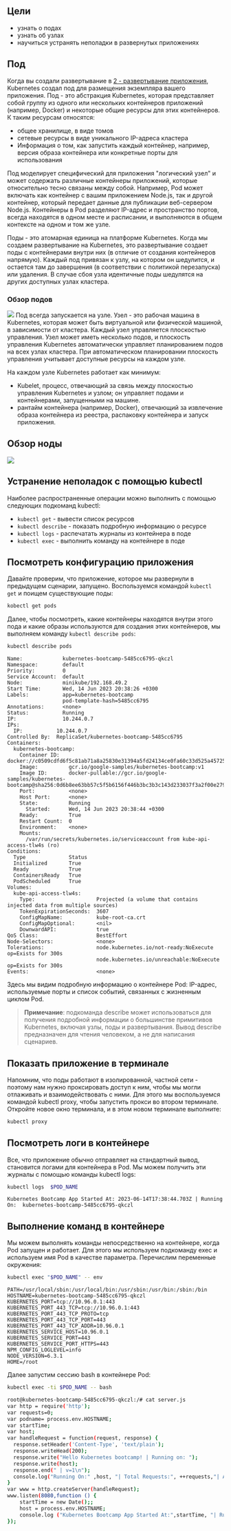 ## Цели
- узнать о подах
- узнать об узлах
- научиться устранять неполадки в развернутых приложениях

## Под
Когда вы создали развертывание в [2 - развертывание приложения](2%20-%20развертывание%20приложения.md), Kubernetes создал под для размещения экземпляра вашего приложения.
Под - это абстракция Kubernetes, которая представляет собой группу из одного или нескольких контейнеров приложений (например, Docker) и некоторые общие ресурсы для этих контейнеров. 
К таким ресурсам относятся:
- общее хранилище, в виде томов
- сетевые ресурсы в виде уникального IP-адреса кластера
- Информация о том, как запустить каждый контейнер, например, версия образа контейнера или конкретные порты для использования

Под моделирует специфический для приложения "логический узел" и может содержать различные контейнеры приложений, которые относительно тесно связаны между собой. Например, Pod может включать как контейнер с вашим приложением Node.js, так и другой контейнер, который передает данные для публикации веб-сервером Node.js. Контейнеры в Pod разделяют IP-адрес и пространство портов, всегда находятся в одном месте и расписании, и выполняются в общем контексте на одном и том же узле.

Поды - это атомарная единица на платформе Kubernetes. Когда мы создаем развертывание на Kubernetes, это развертывание создает поды с контейнерами внутри них (в отличие от создания контейнеров напрямую). Каждый под привязан к узлу, на котором он шедулится, и остается там до завершения (в соответствии с политикой перезапуска) или удаления. В случае сбоя узла идентичные поды шедулятся на других доступных узлах кластера.

### Обзор подов
![](Pasted%20image%2020230614211946.png)
Под всегда запускается на узле. Узел - это рабочая машина в Kubernetes, которая может быть виртуальной или физической машиной, в зависимости от кластера. Каждый узел управляется плоскостью управления. Узел может иметь несколько подов, и плоскость управления Kubernetes автоматически управляет планированием подов на всех узлах кластера. При автоматическом планировании плоскость управления учитывает доступные ресурсы на каждом узле.

На каждом узле Kubernetes работает как минимум:
- Kubelet, процесс, отвечающий за связь между плоскостью управления Kubernetes и узлом; он управляет подами и контейнерами, запущенными на машине.
- рантайм контейнера (например, Docker), отвечающий за извлечение образа контейнера из реестра, распаковку контейнера и запуск приложения.
## Обзор ноды
![](Pasted%20image%2020230614213252.png)
## Устранение неполадок с помощью kubectl
Наиболее распространенные операции можно выполнить с помощью следующих подкоманд kubectl:
- `kubectl get` - вывести список ресурсов
- `kubectl describe` - показать подробную информацию о ресурсе
- `kubectl logs` - распечатать журналы из контейнера в поде
- `kubectl exec` - выполнить команду на контейнере в поде

## Посмотреть конфигурацию приложения

Давайте проверим, что приложение, которое мы развернули в предыдущем сценарии, запущено. Воспользуемся командой `kubectl get` и поищем существующие поды:
```bash
kobectl get pods
```

Далее, чтобы посмотреть, какие контейнеры находятся внутри этого пода и какие образы используются для создания этих контейнеров, мы выполняем команду `kubectl describe pods`:

```bash
kubectl describe pods
```

```
Name:             kubernetes-bootcamp-5485cc6795-qkczl
Namespace:        default
Priority:         0
Service Account:  default
Node:             minikube/192.168.49.2
Start Time:       Wed, 14 Jun 2023 20:38:26 +0300
Labels:           app=kubernetes-bootcamp
                  pod-template-hash=5485cc6795
Annotations:      <none>
Status:           Running
IP:               10.244.0.7
IPs:
  IP:           10.244.0.7
Controlled By:  ReplicaSet/kubernetes-bootcamp-5485cc6795
Containers:
  kubernetes-bootcamp:
    Container ID:   docker://c0509cdfd6f5c81ab71a8a25830e31394a5fd24134ce0fa60c33d525a4572551
    Image:          gcr.io/google-samples/kubernetes-bootcamp:v1
    Image ID:       docker-pullable://gcr.io/google-samples/kubernetes-bootcamp@sha256:0d6b8ee63bb57c5f5b6156f446b3bc3b3c143d233037f3a2f00e279c8fcc64af
    Port:           <none>
    Host Port:      <none>
    State:          Running
      Started:      Wed, 14 Jun 2023 20:38:44 +0300
    Ready:          True
    Restart Count:  0
    Environment:    <none>
    Mounts:
      /var/run/secrets/kubernetes.io/serviceaccount from kube-api-access-tlw4s (ro)
Conditions:
  Type              Status
  Initialized       True 
  Ready             True 
  ContainersReady   True 
  PodScheduled      True 
Volumes:
  kube-api-access-tlw4s:
    Type:                    Projected (a volume that contains injected data from multiple sources)
    TokenExpirationSeconds:  3607
    ConfigMapName:           kube-root-ca.crt
    ConfigMapOptional:       <nil>
    DownwardAPI:             true
QoS Class:                   BestEffort
Node-Selectors:              <none>
Tolerations:                 node.kubernetes.io/not-ready:NoExecute op=Exists for 300s
                             node.kubernetes.io/unreachable:NoExecute op=Exists for 300s
Events:                      <none>
```
Здесь мы видим подробную информацию о контейнере Pod: IP-адрес, используемые порты и список событий, связанных с жизненным циклом Pod.

> **Примечание**: подкоманда describe может использоваться для получения подробной информации о большинстве примитивов Kubernetes, включая узлы, поды и развертывания. Вывод describe предназначен для чтения человеком, а не для написания сценариев.

## Показать приложение в терминале

Напомним, что поды работают в изолированной, частной сети - поэтому нам нужно проксировать доступ к ним, чтобы мы могли отлаживать и взаимодействовать с ними. Для этого мы воспользуемся командой kubectl proxy, чтобы запустить прокси во втором терминале. Откройте новое окно терминала, и в этом новом терминале выполните:
```bash
kubectl proxy
```
## Посмотреть логи в контейнере
Все, что приложение обычно отправляет на стандартный вывод, становится логами для контейнера в Pod. Мы можем получить эти журналы с помощью команды kubectl logs:

```bash
kubectl logs  $POD_NAME
```

```
Kubernetes Bootcamp App Started At: 2023-06-14T17:38:44.703Z | Running On:  kubernetes-bootcamp-5485cc6795-qkczl
```
## Выполнение команд в контейнере

Мы можем выполнять команды непосредственно на контейнере, когда Pod запущен и работает. Для этого мы используем подкоманду exec и используем имя Pod в качестве параметра. Перечислим переменные окружения:

```bash
kubectl exec "$POD_NAME" -- env
```

```
PATH=/usr/local/sbin:/usr/local/bin:/usr/sbin:/usr/bin:/sbin:/bin
HOSTNAME=kubernetes-bootcamp-5485cc6795-qkczl
KUBERNETES_PORT=tcp://10.96.0.1:443
KUBERNETES_PORT_443_TCP=tcp://10.96.0.1:443
KUBERNETES_PORT_443_TCP_PROTO=tcp
KUBERNETES_PORT_443_TCP_PORT=443
KUBERNETES_PORT_443_TCP_ADDR=10.96.0.1
KUBERNETES_SERVICE_HOST=10.96.0.1
KUBERNETES_SERVICE_PORT=443
KUBERNETES_SERVICE_PORT_HTTPS=443
NPM_CONFIG_LOGLEVEL=info
NODE_VERSION=6.3.1
HOME=/root
```

Далее запустим сессию bash в контейнере Pod:
```bash
kubectl exec -ti $POD_NAME -- bash
```

```bash
root@kubernetes-bootcamp-5485cc6795-qkczl:/# cat server.js
var http = require('http');
var requests=0;
var podname= process.env.HOSTNAME;
var startTime;
var host;
var handleRequest = function(request, response) {
  response.setHeader('Content-Type', 'text/plain');
  response.writeHead(200);
  response.write("Hello Kubernetes bootcamp! | Running on: ");
  response.write(host);
  response.end(" | v=1\n");
  console.log("Running On:" ,host, "| Total Requests:", ++requests,"| App Uptime:", (new Date() - startTime)/1000 , "seconds", "| Log Time:",new Date());
}
var www = http.createServer(handleRequest);
www.listen(8080,function () {
    startTime = new Date();;
    host = process.env.HOSTNAME;
    console.log ("Kubernetes Bootcamp App Started At:",startTime, "| Running On: " ,host, "\n" );
});
```
